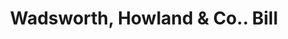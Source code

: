 ---
doi: 10.7916/D8698FQT
date_other: '1890'
date_other_textual: 1890-1899
form: printed ephemera
genre:
- Invoices
name:
- Wadsworth, Howland & Co.
object_in_context_url: https://biggert.cul.columbia.edu/items/view/ave_biggert_01854
subject_hierarchical_geographic:
- Boston, Massachusetts, United States
subject_name:
- Wadsworth, Howland & Co.
title: Wadsworth, Howland & Co.. Bill
sort_title: Wadsworth, Howland & Co.. Bill
call_number: ave_biggert_01854
coordinates:
- 42.35805555555556,-71.06361111111111
pid: ave_biggert_01854
identifiers: ave_biggert_01854
thumbnail: https://derivativo-1.library.columbia.edu/iiif/2/ldpd:490673/full/!256,256/0/native.jpg
permalink: "/biggert/ave_biggert_01854/"
layout: iiif-image-page
---